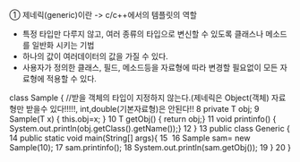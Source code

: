 ① 제네릭(generic)이란 -> c/c++에서의 템플릿의 역할
- 특정 타입만 다루지 않고, 여러 종류의 타입으로 변신할 수 있도록 클래스나 메소드를 일반화 시키는 기법
- 하나의 값이 여러데이터의 값을 가질 수 있다.
- 사용자가 정의한 클래스, 필드, 메소드등을 자료형에 따라 변경할 필요없이 모든 자료형에 적용할 수 있다.

class Sample<T> { //받을 객체의 타입이 지정하지 않는다.(제네릭은 Object(객체) 자료형만 받을수 있다!!!!!, int,double(기본자료형)은 안된다!!
8
    private T obj;
9
    Sample(T x) { this.obj=x; }
10
    T getObj() { return obj;}
11
    void printinfo() { System.out.println(obj.getClass().getName());}
12
}
13
public class Generic {
14
    public static void main(String[] args){
15
​
16
        Sample<Integer> sam= new Sample<Integer>(10);
17
        sam.printinfo();
18
        System.out.println(sam.getObj());
19
    }
20
}
